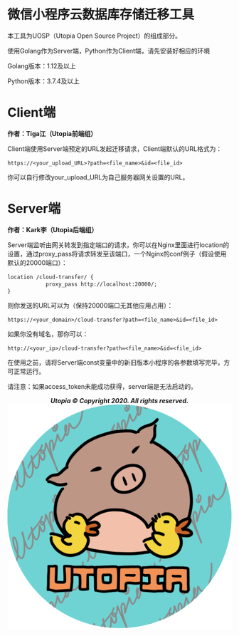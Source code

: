 # 微信小程序云数据库存储迁移工具

本工具为UOSP（Utopia Open Source Project）的组成部分。

使用Golang作为Server端，Python作为Client端，请先安装好相应的环境

Golang版本：1.12及以上

Python版本：3.7.4及以上

# Client端

**作者：Tiga江（Utopia前端组）**

Client端使用Server端预定的URL发起迁移请求，Client端默认的URL格式为：

```
https://<your_upload_URL>?path=<file_name>&id=<file_id>
```

你可以自行修改your_upload_URL为自己服务器网关设置的URL。

# Server端

**作者：Kark李（Utopia后端组）**

Server端监听由网关转发到指定端口的请求，你可以在Nginx里面进行location的设置，通过proxy_pass将请求转发至该端口，一个Nginx的conf例子（假设使用默认的20000端口）：

```
location /cloud-transfer/ {
            proxy_pass http://localhost:20000/;
}
```

则你发送的URL可以为（保持20000端口无其他应用占用）：

```
https://<your_domain>/cloud-transfer?path=<file_name>&id=<file_id>
```

如果你没有域名，那你可以：

```
http://<your_ip>/cloud-transfer?path=<file_name>&id=<file_id>
```

在使用之前，请将Server端const变量中的新旧版本小程序的各参数填写完毕，方可正常运行。

请注意：如果access_token未能成功获得，server端是无法启动的。

<center><b><i>Utopia © Copyright 2020. All rights reserved.</i></b></center>

<img src="https://raw.githubusercontent.com/KarKLi/WechatCloudDBTransfer/main/DCIM.png" style="float: left;" />


